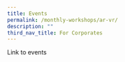 ```yaml
---
title: Events
permalink: /monthly-workshops/ar-vr/
description: ""
third_nav_title: For Corporates
---
```





Link to events